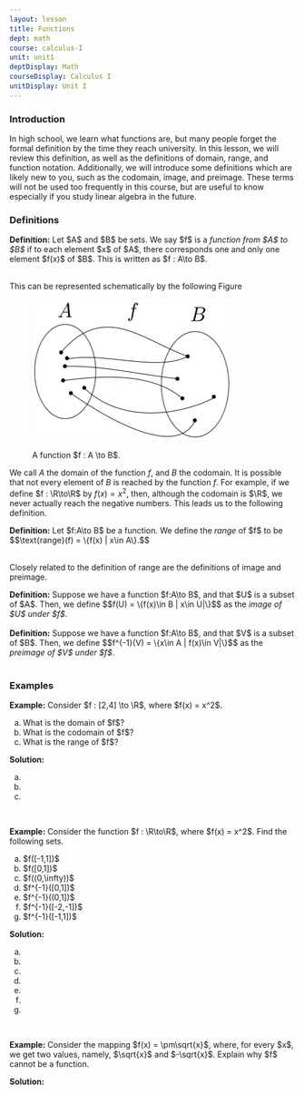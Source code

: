 ```yaml
---
layout: lesson
title: Functions
dept: math
course: calculus-I
unit: unit1
deptDisplay: Math
courseDisplay: Calculus I
unitDisplay: Unit I
---
```


### Introduction

In high school, we learn what functions are, but many people forget the formal definition by the time they reach university. In this lesson, we will review this definition, as well as the definitions of domain, range, and function notation. Additionally, we will introduce some definitions which are likely new to you, such as the codomain, image, and preimage. These terms will not be used too frequently in this course, but are useful to know especially if you study linear algebra in the future. 

### Definitions

<div class="definition">
<b>Definition:</b> Let $A$ and $B$ be sets. We say $f$ is a <i>function from $A$ to $B$</i> if to each element $x$ of $A$, there corresponds one and only one element $f(x)$ of $B$. This is written as $f : A\to B$. 
</div> <br>

This can be represented schematically by the following Figure 

<figure class="center">
<p><img src="functions-Figures/function.svg" alt="Function" style="width:350px;height:250px;"> </p>
<figcaption class="center">A function $f : A \to B$.</figcaption> </figure>

We call $A$ the domain of the function $f$, and $B$ the codomain. It is possible that not every element of $B$ is reached by the function $f$. For example, if we define $f : \R\to\R$ by $f(x) = x^2$, then, although the codomain is $\R$, we never actually reach the negative numbers. This leads us to the following definition.

<div class="definition">
<b>Definition:</b> Let $f:A\to B$ be a function. We define the <i>range</i> of $f$ to be 
$$\text{range}(f) = \{f(x) | x\in A\}.$$
</div> <br>

Closely related to the definition of range are the definitions of image and preimage. 

<div class="definition">
<b>Definition:</b> Suppose we have a function $f:A\to B$, and that $U$ is a subset of $A$. Then, we define 
$$f(U) = \{f(x)\in B | x\in U|\}$$
as the <i>image of $U$ under $f$</i>.
</div> <br>

<div class="definition">
<b>Definition:</b> Suppose we have a function $f:A\to B$, and that $V$ is a subset of $B$. Then, we define 
$$f^{-1}(V) = \{x\in A | f(x)\in V|\}$$ 
as the <i>preimage of $V$ under $f$</i>.
</div> <br>



### Examples

<div class="example">
<p><b>Example:</b> Consider $f : [2,4] \to \R$, where $f(x) = x^2$. 
<ol type = "a">
<li> What is the domain of $f$? </li>
<li> What is the codomain of $f$? </li>
<li> What is the range of $f$? </li>
</ol> </p>
<b>Solution:</b> 
<ol type = "a">
<li> </li>
<li> </li>
<li> </li>
</ol>
</div> <br>

<div class="example">
<p><b>Example:</b> Consider the function $f : \R\to\R$, where $f(x) = x^2$. Find the following sets.
<ol type = "a">
<li> $f([-1,1])$ </li>
<li> $f([0,1])$ </li>
<li> $f((0,\infty))$ </li>
<li> $f^{-1}([0,1])$ </li>
<li> $f^{-1}((0,1])$ </li>
<li> $f^{-1}([-2,-1])$ </li>
<li> $f^{-1}([-1,1])$ </li>
</ol> </p>
<b>Solution:</b> 
<ol type = "a">
<li> </li>
<li> </li>
<li> </li>
<li> </li>
<li> </li>
<li> </li>
<li> </li>
</ol>
</div> <br>

<div class="example">
<p><b>Example:</b> Consider the mapping $f(x) = \pm\sqrt{x}$, where, for every $x$, we get two values, namely, $\sqrt{x}$ and $-\sqrt{x}$. Explain why $f$ cannot be a function. </p>
<b>Solution:</b>

</div>
